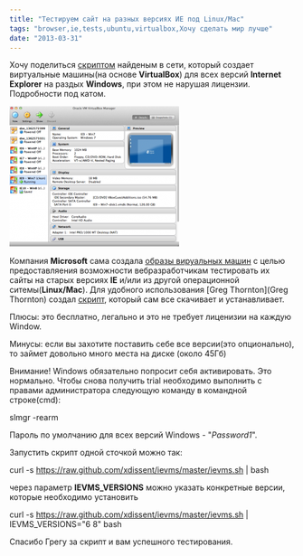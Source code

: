```yaml
---
title: "Тестируем сайт на разных версиях ИЕ под Linux/Mac"
tags: "browser,ie,tests,ubuntu,virtualbox,Хочу сделать мир лучше"
date: "2013-03-31"
---
```


Хочу поделиться [скриптом](https://github.com/xdissent/ievms/blob/master/ievms.sh) найденым в сети, который создает виртуальные машины(на основе **VirtualBox**) для всех версий **Internet Explorer** на раздых **Windows**, при этом не нарушая лицензии. Подробности под катом.

![](images/virtualbox_win-300x248.png "virtualbox_win")

Компания **Microsoft** сама создала [образы вируальных машин](https://www.microsoft.com/en-us/download/details.aspx?id=11575) с целью предоставляения возможности вебразработчикам тестировать их сайты на старых версиях **IE** и/или из другой операционной ситемы(**Linux/Mac**). Для удобного использования [Greg Thornton](Greg Thornton) создал [скрипт](https://github.com/xdissent/ievms), который сам все скачивает и устанавливает.

Плюсы: это бесплатно, легально и это не требует лиценизии на каждую Window.

Минусы: если вы захотите поставить себе все версии(это опционально), то займет довольно много места на диске (около 45Гб)

Внимание! Windows обязательно попросит себя активировать. Это нормально. Чтобы снова получить trial необходимо выполнить c правами администратора следующую команду в командной строке(cmd):

slmgr -rearm

Пароль по умолчанию для всех версий Windows - "_Password1_".

Запустить скрипт одной сточкой можно так:

curl -s https://raw.github.com/xdissent/ievms/master/ievms.sh | bash

через параметр **IEVMS\_VERSIONS** можно указать конкретные версии, которые необходимо установить

curl -s https://raw.github.com/xdissent/ievms/master/ievms.sh | IEVMS\_VERSIONS="6 8" bash

Спасибо Грегу за скрипт и вам успешного тестирования.
